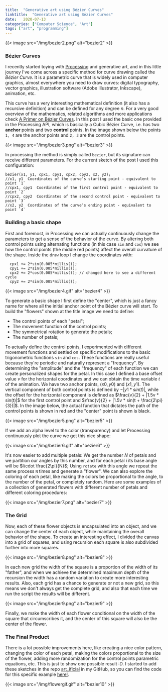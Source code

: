 ```yaml
---
title:  "Generative art using Bézier Curves"
linktitle:  "Generative art using Bézier Curves"
date:   2020-07-13
categories: ["Computer Science", "Art"]
tags: ["art", "programming"]
---
```


{{< image
    src="/img/bezier2.png"
    alt="bezier2" >}}

### Bézier Curves

I recently started toying with [Processing](https://processing.org) and generative art, and in this little journey I've come across a specific method for curve drawing called the *Bézier Curve*. It is a parametric curve that is widely used in computer graphics, almost everywhere you need to draw curves: digital typography, vector graphics, illustration software (Adobe Illustrator, Inkscape), animation, etc. 

This curve has a very interesting mathematical definition (it also has a recursive definition) and can be defined for any degree *n*. For a very good overview of the mathematics, related algorithms and more applications check [A Primer on Bézier Curves](https://pomax.github.io/bezierinfo/#introduction). In this post I used the basic one provided in the Processing API, which is basically a Cubic Bézier Curve, i.e. has two **anchor** points and two **control** points. In the image shown below the points `1, 4` are the anchor points and `2, 3` are the control points.


{{< image
    src="/img/bezier3.png"
    alt="bezier3" >}}

In processing the method is simply called `bezier`, but its signature can receive different parameters. For the current sketch of the post I used this configuration:

```
bezier(x1, y1, cpx1, cpy1, cpx2, cpy2, x2, y2);
//x1, y1  Coordinates of the curve’s starting point - equivalent to point `1`
//cpx1, cpy1  Coordinates of the first control point - equivalent to point `2`
//cpx2, cpy2  Coordinates of the second control point - equivalent to point `3`
//x2, y2  Coordinates of the curve’s ending point - equivalent to point `4`
```

### Building a basic shape
First and foremost, in Processing we can actually continuously change the parameters to get a sense of the behavior of the curve. By altering both control points using alternating functions (in this case `sin` and `cos`) we see how the control points (the middle red points) affect the overall curvature of the shape. Inside the `draw` loop I change the coordinates with:
```
  cpx1 += 2*sin(0.005*millis());
  cpy1 += 2*sin(0.005*millis());
  cpx2 += 2*cos(0.005*millis()); // changed here to see a different cycle
  cpy2 += 2*sin(0.005*millis());
```

{{< image
    src="/img/bezier4.gif"
    alt="bezier4" >}}

To generate a basic shape I first define the "center", which is just a fancy name for where all the initial anchor point of the Bézier curve will start. To build the "flowers" shown at the title image we need to define:

- The control points of each "petal";
- The movement function of the control points;
- The symmetrical rotation to generate the petals;
- The number of petals;

To actually define the control points, I experimented with different movement functions and settled on specific modifications to the basic trigonometric functions `sin` and `cos`. These functions are really useful because they're periodic and naturally represent a "frequency". By determining the "amplitude" and the "frequency" of each function we can create personalized shapes for the petal. In this case I defined a base offset value $v$ for the horizontal coordinates and we can obtain the time variable $t$ of the animation. We have two anchor points, $(x0, y0)$ and $(x1, y1)$. The vertical component of both control points is defined by $-|y1*sin(t)|$, while the offset for the horizontal component is defined as $\frac{v}{2} + |1.5v * sin(t)|$ for the first control point and $\frac{v}{2} + |1.5v * sin(t + \frac{2\pi}{3})|$.
In the image below, the actual function that dictates the path of the control points is shown in red and the "center" point is shown is black.

{{< image
    src="/img/bezier5.png"
    alt="bezier5" >}}

If we add an alpha level to the color (transparency) and let Processing continuously plot the curve we get this nice shape:

{{< image
    src="/img/bezier6.gif"
    alt="bezier6" >}}

It's now easier to add multiple petals: We get the number $N$ of petals and we partition our angles by this number, and for each petal $i$ its base angle will be $i\cdot \frac{2\pi}{N}$; Using `rotate` with this angle we repeat the same process `N` times and generate a "flower". We can also explore the coloring of each petal, like making the colors be proportional to the angle, to the number of the petal, or completely random. Here are some examples of a collection of generated flowers with different number of petals and different coloring procedures:

{{< image
    src="/img/bezier7.png"
    alt="bezier7" >}}

### The Grid

Now, each of these flower objects is encapsulated into an object, and we can change the center of each object, while maintaining the overall behavior of the shape. To create an interesting effect, I divided the canvas into a grid of squares, and using recursion each square is also subdivided further into more squares. 

{{< image
    src="/img/bezier8.png"
    alt="bezier8" >}}

In each new grid the width of the square is a proportion of the width of its "father", and when we achieve the determined maximum depth of the recursion the width has a random variation to create more interesting results. Also, each grid has a chance to generate or not a new grid, so this means we don't always get the complete grid, and also that each time we run the script the results will be different.

{{< image
    src="/img/bezier9.png"
    alt="bezier9" >}}

Finally, we make the width of each flower conditional on the width of the square that circumscribes it, and the center of this square will also be the center of the flower. 

### The Final Product


There is a lot possible improvements here, like creating a nice color pattern, changing the color of each petal, making the colors proportional to the size of the flower, adding more randomization for the control points parametric equations, etc. This is just to show one possible result :D. I started to add these sketches in the repo [art_ificial](https://github.com/robotenique/art_ificial) in my GitHub, so you can find the code for this specific example [here!](https://github.com/robotenique/art_ificial/blob/master/processing/flower_bezier/flower_bezier.pde).


{{< image
    src="/img/flowergif.gif"
    alt="bezier10" >}}